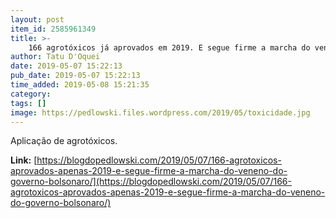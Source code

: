 ```yaml
---
layout: post
item_id: 2585961349
title: >-
    166 agrotóxicos já aprovados em 2019. E segue firme a marcha do veneno do governo Bolsonaro
author: Tatu D'Oquei
date: 2019-05-07 15:22:13
pub_date: 2019-05-07 15:22:13
time_added: 2019-05-08 15:21:35
category: 
tags: []
image: https://pedlowski.files.wordpress.com/2019/05/toxicidade.jpg
---
```


Aplicação de agrotóxicos.

**Link:** [https://blogdopedlowski.com/2019/05/07/166-agrotoxicos-aprovados-apenas-2019-e-segue-firme-a-marcha-do-veneno-do-governo-bolsonaro/](https://blogdopedlowski.com/2019/05/07/166-agrotoxicos-aprovados-apenas-2019-e-segue-firme-a-marcha-do-veneno-do-governo-bolsonaro/)

